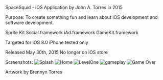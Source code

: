 SpaceSquid - iOS Application by John A. Torres in 2015

Purpose: To create something fun and learn about iOS development and software development.

Sprite Kit
Social.framework
iAd.framework
GameKit.framework

Targeted for iOS 8.0
iPhone tested only

Released May 30th, 2015
No longer on iOS store

Screenshots:
![Splash](https://raw.github.com/jandrewtorres/SpaceSquid/SpaceSquid/Images.xcassets/SplashSS.png)
![Home](https://raw.github.com/jandrewtorres/SpaceSquid/SpaceSquid/Images.xcassets/StartSS.png)
![LevelOne](https://raw.github.com/jandrewtorres/SpaceSquid/SpaceSquid/Images.xcassets/InitialSS.png)
![gameplay](https://raw.github.com/jandrewtorres/SpaceSquid/SpaceSquid/Images.xcassets/gameplay.png)
![Game Over](https://raw.github.com/jandrewtorres/SpaceSquid/SpaceSquid/Images.xcassets/GameOverSS.png)

Artwork by Brennyn Torres
